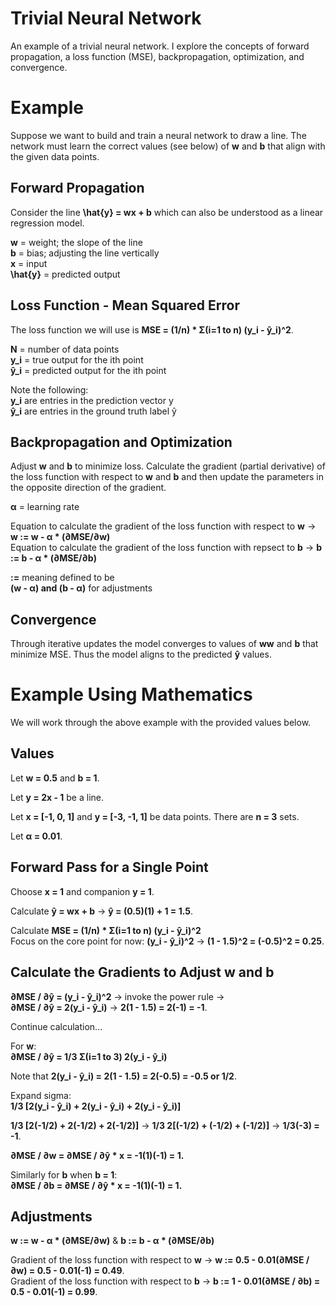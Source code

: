 # Trivial Neural Network
An example of a trivial neural network. I explore the concepts of forward propagation, a loss function (MSE), backpropagation, optimization, and convergence.

# Example
Suppose we want to build and train a neural network to draw a line. The network must learn the correct values (see below) of **w** and **b** that align with the given data points.

## Forward Propagation
Consider the line **\hat{y} = wx + b** which can also be understood as a linear regression model.

**w** = weight; the slope of the line  
**b** = bias; adjusting the line vertically  
**x** = input  
**\hat{y}** = predicted output  

## Loss Function - Mean Squared Error
The loss function we will use is **MSE = (1/n) * Σ(i=1 to n) (y_i - ŷ_i)^2**.

**N** = number of data points  
**y_i** = true output for the ith point  
**ŷ_i** = predicted output for the ith point  

Note the following:  
**y_i** are entries in the prediction vector y  
**ŷ_i** are entries in the ground truth label ŷ  

## Backpropagation and Optimization
Adjust **w** and **b** to minimize loss. Calculate the gradient (partial derivative) of the loss function with respect to **w** and **b** and then update the parameters in the opposite direction of the gradient.

**&alpha;** = learning rate  

Equation to calculate the gradient of the loss function with respect to **w** -> **w := w - α * (∂MSE/∂w)**  
Equation to calculate the gradient of the loss function with repsect to **b** -> **b := b - α * (∂MSE/∂b)**

**:=** meaning defined to be  
**(w - &alpha;) and (b - &alpha;)** for adjustments

## Convergence
Through iterative updates the model converges to values of **ww** and **b** that minimize MSE. Thus the model aligns to the predicted **ŷ** values.

# Example Using Mathematics
We will work through the above example with the provided values below.

## Values
Let **w = 0.5** and **b = 1**.  

Let **y = 2x - 1** be a line.  

Let **x = [-1, 0, 1]** and **y = [-3, -1, 1]** be data points. There are **n = 3** sets.  

Let **&alpha; = 0.01**.  

## Forward Pass for a Single Point
Choose **x = 1** and companion **y = 1**.  

Calculate **ŷ = wx + b** -> **ŷ = (0.5)(1) + 1 = 1.5**.  

Calculate **MSE = (1/n) * Σ(i=1 to n) (y_i - ŷ_i)^2**  
Focus on the core point for now: **(y_i - ŷ_i)^2** -> **(1 - 1.5)^2 = (-0.5)^2 = 0.25**.  

## Calculate the Gradients to Adjust w and b
**∂MSE / ∂ŷ = (y_i - ŷ_i)^2** -> invoke the power rule ->  
**∂MSE / ∂ŷ = 2(y_i - ŷ_i)** -> **2(1 - 1.5) = 2(-1) = -1**.

Continue calculation...  

For **w**:  
**∂MSE / ∂ŷ = 1/3 Σ(i=1 to 3) 2(y_i - ŷ_i)**  

Note that **2(y_i - ŷ_i) = 2(1 - 1.5) = 2(-0.5) = -0.5 or 1/2**.   

Expand sigma:  
**1/3 [2(y_i - ŷ_i) + 2(y_i - ŷ_i) + 2(y_i - ŷ_i)]**  

**1/3 [2(-1/2) + 2(-1/2) + 2(-1/2)]** -> **1/3 2[(-1/2) + (-1/2) + (-1/2)]** -> **1/3(-3) = -1**.  

**∂MSE / ∂w = ∂MSE / ∂ŷ * x = -1(1)(-1) = 1.**

Similarly for **b** when **b = 1**:  
**∂MSE / ∂b = ∂MSE / ∂ŷ * x = -1(1)(-1) = 1.**  

## Adjustments
**w := w - α * (∂MSE/∂w)** & **b := b - α * (∂MSE/∂b)**  

Gradient of the loss function with respect to **w** -> **w := 0.5 - 0.01(∂MSE / ∂w) = 0.5 - 0.01(-1) = 0.49**.  
Gradient of the loss function with respect to **b** -> **b := 1 - 0.01(∂MSE / ∂b) = 0.5 - 0.01(-1) = 0.99**.  
